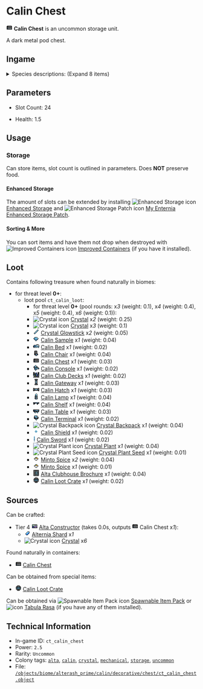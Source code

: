 # Calin Chest

<img src="https://raw.githubusercontent.com/Ceterai/Enternia/main/objects/biome/alterash_prime/calin/decorative/chest/icon.png" alt="Calin Chest icon" loading="lazy" width="auto" height="16px"/> **Calin Chest** is an uncommon storage unit.

A dark metal pod chest.

## Ingame

<details markdown="1"><summary>Species descriptions: (Expand 8 items)</summary>

- Alta: The mechanism and looks are similar to regular alta pods, except with encrusted calin crystals.
- Apex: A chest. What's inside? Food? Any valuables?
- Avian: A tough metal chest. It's not empty, is it?
- Floran: Floran found sssome goodss.
- Glitch: Impatient. Let's get it open!
- Human: A metal chest.
- Hylotl: A simple chest with simple contents inside it.
- Novakid: A heavy chest. Does it have some valuable goods inside?

</details>

## Parameters

- Slot Count: 24

- Health: 1.5

## Usage

### Storage

Can store items, slot count is outlined in parameters. Does **NOT** preserve food.

#### Enhanced Storage

The amount of slots can be extended by installing <img src="https://steamuserimages-a.akamaihd.net/ugc/1759188247844907066/5E39527D4F5A703B1C1A3D3C4F23912ACE01BA04/" alt="Enhanced Storage icon" width="16" height="16"/> [Enhanced Storage](https://steamcommunity.com/sharedfiles/filedetails/?id=731220462) and <img src="https://steamuserimages-a.akamaihd.net/ugc/2536171416446224897/121F4BD59A80D194E06AB1E25B7FE5DB46381E34/" alt="Enhanced Storage Patch icon" width="16" height="16"/> [My Enternia Enhanced Storage Patch](https://ceterai.github.io/MyEnternia/Mods/MyEnterniaEnhancedStoragePatch/).

#### Sorting & More

You can sort items and have them not drop when destroyed with <img src="https://steamuserimages-a.akamaihd.net/ugc/447365001613662375/EDF6BC015301AF4EE92EB95442DCFF0FB6D6B480/" alt="Improved Containers icon" width="16" height="16"/> [Improved Containers](https://steamcommunity.com/sharedfiles/filedetails/?id=729427606) (if you have it installed).

## Loot

Contains following treasure when found naturally in biomes:

- for threat level **0+**:
  - loot pool `ct_calin_loot`:
    - for threat level **0+** (pool rounds: x*3* (weight: 0.1), x*4* (weight: 0.4), x*5* (weight: 0.4), x*6* (weight: 0.1)):
    - <img src="https://starbounder.org/mediawiki/images/3/31/Crystal.png" alt="Crystal icon" loading="lazy" width="12px" height="16px"/> [Crystal](https://starbounder.org/Crystal) x*2* (weight: 0.25)
    - <img src="https://starbounder.org/mediawiki/images/3/31/Crystal.png" alt="Crystal icon" loading="lazy" width="12px" height="16px"/> [Crystal](https://starbounder.org/Crystal) x*3* (weight: 0.1)
    - <img src="https://raw.githubusercontent.com/Ceterai/Enternia/main/items/active/alta/glowsticks/crystal.png" alt="Crystal Glowstick icon" loading="lazy" width="auto" height="16px"/> [Crystal Glowstick](https://ceterai.github.io/MyEnternia/Wiki/CrystalGlowstick) x*2* (weight: 0.05)
    - <img src="https://raw.githubusercontent.com/Ceterai/Enternia/main/objects/biome/alterash_prime/calin/decorative/sample/icon.png" alt="Calin Sample icon" loading="lazy" width="auto" height="16px"/> [Calin Sample](https://ceterai.github.io/MyEnternia/Wiki/CalinSample) x*1* (weight: 0.04)
    - <img src="https://raw.githubusercontent.com/Ceterai/Enternia/main/objects/biome/alterash_prime/calin/decorative/bed/icon.png" alt="Calin Bed icon" loading="lazy" width="auto" height="16px"/> [Calin Bed](https://ceterai.github.io/MyEnternia/Wiki/CalinBed) x*1* (weight: 0.02)
    - <img src="https://raw.githubusercontent.com/Ceterai/Enternia/main/objects/biome/alterash_prime/calin/decorative/chair/icon.png" alt="Calin Chair icon" loading="lazy" width="auto" height="16px"/> [Calin Chair](https://ceterai.github.io/MyEnternia/Wiki/CalinChair) x*1* (weight: 0.04)
    - <img src="https://raw.githubusercontent.com/Ceterai/Enternia/main/objects/biome/alterash_prime/calin/decorative/chest/icon.png" alt="Calin Chest icon" loading="lazy" width="auto" height="16px"/> [Calin Chest](https://ceterai.github.io/MyEnternia/Wiki/CalinChest) x*1* (weight: 0.03)
    - <img src="https://raw.githubusercontent.com/Ceterai/Enternia/main/objects/biome/alterash_prime/calin/decorative/console/icon.png" alt="Calin Console icon" loading="lazy" width="auto" height="16px"/> [Calin Console](https://ceterai.github.io/MyEnternia/Wiki/CalinConsole) x*1* (weight: 0.02)
    - <img src="https://raw.githubusercontent.com/Ceterai/Enternia/main/objects/biome/alterash_prime/calin/decorative/clubdecks/icon.png" alt="Calin Club Decks icon" loading="lazy" width="auto" height="16px"/> [Calin Club Decks](https://ceterai.github.io/MyEnternia/Wiki/CalinClubDecks) x*1* (weight: 0.02)
    - <img src="https://raw.githubusercontent.com/Ceterai/Enternia/main/objects/biome/alterash_prime/calin/decorative/gateway/icon.png" alt="Calin Gateway icon" loading="lazy" width="auto" height="16px"/> [Calin Gateway](https://ceterai.github.io/MyEnternia/Wiki/CalinGateway) x*1* (weight: 0.03)
    - <img src="https://raw.githubusercontent.com/Ceterai/Enternia/main/objects/biome/alterash_prime/calin/decorative/hatch/icon.png" alt="Calin Hatch icon" loading="lazy" width="auto" height="16px"/> [Calin Hatch](https://ceterai.github.io/MyEnternia/Wiki/CalinHatch) x*1* (weight: 0.03)
    - <img src="https://raw.githubusercontent.com/Ceterai/Enternia/main/objects/biome/alterash_prime/calin/decorative/lamp/icon.png" alt="Calin Lamp icon" loading="lazy" width="auto" height="16px"/> [Calin Lamp](https://ceterai.github.io/MyEnternia/Wiki/CalinLamp) x*1* (weight: 0.04)
    - <img src="https://raw.githubusercontent.com/Ceterai/Enternia/main/objects/biome/alterash_prime/calin/decorative/shelf/icon.png" alt="Calin Shelf icon" loading="lazy" width="auto" height="16px"/> [Calin Shelf](https://ceterai.github.io/MyEnternia/Wiki/CalinShelf) x*1* (weight: 0.04)
    - <img src="https://raw.githubusercontent.com/Ceterai/Enternia/main/objects/biome/alterash_prime/calin/decorative/table/icon.png" alt="Calin Table icon" loading="lazy" width="auto" height="16px"/> [Calin Table](https://ceterai.github.io/MyEnternia/Wiki/CalinTable) x*1* (weight: 0.03)
    - <img src="https://raw.githubusercontent.com/Ceterai/Enternia/main/objects/biome/alterash_prime/calin/decorative/terminal/icon.png" alt="Calin Terminal icon" loading="lazy" width="auto" height="16px"/> [Calin Terminal](https://ceterai.github.io/MyEnternia/Wiki/CalinTerminal) x*1* (weight: 0.02)
    - <img src="https://starbounder.org/mediawiki/images/9/93/Crystal_Backpack_Icon.png" alt="Crystal Backpack icon" loading="lazy" width="16px" height="16px"/> [Crystal Backpack](https://starbounder.org/Crystal_Backpack) x*1* (weight: 0.04)
    - <img src="https://raw.githubusercontent.com/Ceterai/Enternia/main/items/active/shields/ct_calin_shield.png" alt="Calin Shield icon" loading="lazy" width="auto" height="16px"/> [Calin Shield](https://ceterai.github.io/MyEnternia/Wiki/CalinShield) x*1* (weight: 0.02)
    - <img src="https://raw.githubusercontent.com/Ceterai/Enternia/main/items/active/weapons/melee/alta/light/ct_calin_sword.png" alt="Calin Sword icon" loading="lazy" width="auto" height="16px"/> [Calin Sword](https://ceterai.github.io/MyEnternia/Wiki/CalinSword) x*1* (weight: 0.02)
    - <img src="https://starbounder.org/mediawiki/images/f/f2/Crystal_Plant.png" alt="Crystal Plant icon" loading="lazy" width="13px" height="12px"/> [Crystal Plant](https://starbounder.org/Crystal_Plant) x*1* (weight: 0.04)
    - <img src="https://starbounder.org/mediawiki/images/0/01/Crystal_Plant_Crop.png" alt="Crystal Plant Seed icon" loading="lazy" width="15px" height="14px"/> [Crystal Plant Seed](https://starbounder.org/Crystal_Plant_Seed) x*1* (weight: 0.01)
    - <img src="https://raw.githubusercontent.com/Ceterai/Enternia/main/items/generic/food/other/ct_minto_spice.png" alt="Minto Spice icon" loading="lazy" width="auto" height="16px"/> [Minto Spice](https://ceterai.github.io/MyEnternia/Wiki/MintoSpice) x*2* (weight: 0.04)
    - <img src="https://raw.githubusercontent.com/Ceterai/Enternia/main/items/generic/food/other/ct_minto_spice.png" alt="Minto Spice icon" loading="lazy" width="auto" height="16px"/> [Minto Spice](https://ceterai.github.io/MyEnternia/Wiki/MintoSpice) x*1* (weight: 0.01)
    - <img src="https://raw.githubusercontent.com/Ceterai/Enternia/main/codex/alta/paper/calin.png" alt="Alta Clubhouse Brochure icon" loading="lazy" width="auto" height="16px"/> [Alta Clubhouse Brochure](https://ceterai.github.io/MyEnternia/Wiki/AltaClubhouseBrochure) x*1* (weight: 0.04)
    - <img src="https://raw.githubusercontent.com/Ceterai/Enternia/main/items/active/alta/loot/biome/ct_calin_loot.png" alt="Calin Loot Crate icon" loading="lazy" width="auto" height="16px"/> [Calin Loot Crate](https://ceterai.github.io/MyEnternia/Wiki/CalinLootCrate) x*1* (weight: 0.02)

## Sources

Can be crafted:

- Tier 4 ![ ](https://raw.githubusercontent.com/Ceterai/Enternia/main/objects/alta/crafting/constructor/icon4.png) [Alta Constructor](https://ceterai.github.io/MyEnternia/Wiki/AltaConstructor) (takes 0.0s, outputs <img src="https://raw.githubusercontent.com/Ceterai/Enternia/main/objects/biome/alterash_prime/calin/decorative/chest/icon.png" alt="Calin Chest icon" loading="lazy" width="auto" height="16px"/> Calin Chest x*1*):
  - <img src="https://raw.githubusercontent.com/Ceterai/Enternia/main/items/generic/crafting/ct_alternia_shard.png" alt="Alternia Shard icon" loading="lazy" width="auto" height="16px"/> [Alternia Shard](https://ceterai.github.io/MyEnternia/Wiki/AlterniaShard) x*1*
  - <img src="https://starbounder.org/mediawiki/images/3/31/Crystal.png" alt="Crystal icon" loading="lazy" width="12px" height="16px"/> [Crystal](https://starbounder.org/Crystal) x*6*

Found naturally in containers:

- <img src="https://raw.githubusercontent.com/Ceterai/Enternia/main/objects/biome/alterash_prime/calin/decorative/chest/icon.png" alt="Calin Chest icon" loading="lazy" width="auto" height="16px"/> [Calin Chest](https://ceterai.github.io/MyEnternia/Wiki/CalinChest)

Can be obtained from special items:

- <img src="https://raw.githubusercontent.com/Ceterai/Enternia/main/items/active/alta/loot/biome/ct_calin_loot.png" alt="Calin Loot Crate icon" loading="lazy" width="auto" height="16px"/> [Calin Loot Crate](https://ceterai.github.io/MyEnternia/Wiki/CalinLootCrate)

Can be obtained via <img src="https://raw.githubusercontent.com/Silverfeelin/Starbound-SpawnableItemPack/master/interface/sip/iconSmall.png" alt="Spawnable Item Pack icon" width="18" height="14"/> [Spawnable Item Pack](https://steamcommunity.com/sharedfiles/filedetails/?id=733665104) or <img src="https://steamuserimages-a.akamaihd.net/ugc/263843960696222713/3EC9A7C005541F7D577EBCB8C5736B4EFC9973D6/" alt="icon" width="8" height="12"/> [Tabula Rasa](https://community.playstarbound.com/resources/the-tabula-rasa.3222/) (if you have any of them installed).

## Technical Information

- In-game ID: `ct_calin_chest`
- Power: `2.5`
- Rarity: `Uncommon`
- Colony tags: [`alta`](https://ceterai.github.io/MyEnternia/Wiki/Tags/Alta), [`calin`](https://ceterai.github.io/MyEnternia/Wiki/Tags/Calin), [`crystal`](https://ceterai.github.io/MyEnternia/Wiki/Tags/Crystal), [`mechanical`](https://ceterai.github.io/MyEnternia/Wiki/Tags/Mechanical), [`storage`](https://ceterai.github.io/MyEnternia/Wiki/Tags/Storage), [`uncommon`](https://ceterai.github.io/MyEnternia/Wiki/Tags/Uncommon)
- File: [`/objects/biome/alterash_prime/calin/decorative/chest/ct_calin_chest.object`](https://github.com/Ceterai/Enternia/blob/main/objects/biome/alterash_prime/calin/decorative/chest/ct_calin_chest.object)
